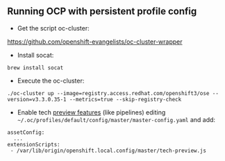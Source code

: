 ## Running OCP with persistent profile config

- Get the script oc-cluster:

https://github.com/openshift-evangelists/oc-cluster-wrapper

- Install socat:

```
brew install socat
```

- Execute the oc-cluster:

```
./oc-cluster up --image=registry.access.redhat.com/openshift3/ose --version=v3.3.0.35-1 --metrics=true --skip-registry-check
```

- Enable tech [preview features](https://docs.openshift.com/container-platform/3.3/install_config/web_console_customization.html#web-console-enable-tech-preview-feature) (like pipelines) editing
`~/.oc/profiles/default/config/master/master-config.yaml` and add:

```
assetConfig:
  ...
extensionScripts:
 - /var/lib/origin/openshift.local.config/master/tech-preview.js
```
